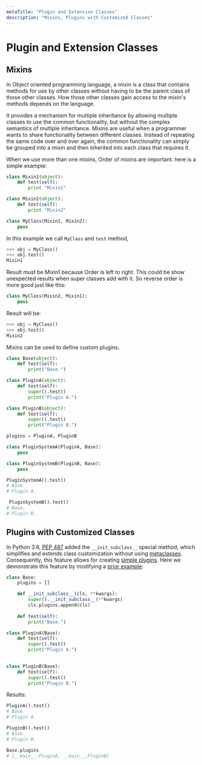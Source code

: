 ```yaml
---
metaTitle: "Plugin and Extension Classes"
description: "Mixins, Plugins with Customized Classes"
---
```


# Plugin and Extension Classes




## Mixins


In Object oriented programming language, a mixin is a class that contains methods for use by other classes without having to be the parent class of those other classes. How those other classes gain access to the mixin's methods depends on the language.

It provides a mechanism for multiple inheritance by allowing multiple classes to use the common functionality, but without the complex semantics of multiple inheritance. Mixins are useful when a programmer wants to share functionality between different classes. Instead of repeating the same code over and over again, the common functionality can simply be grouped into a mixin and then inherited into each class that requires it.

When we use more than one mixins, Order of mixins are important. here is a simple example:

```py
class Mixin1(object):
    def test(self):
        print "Mixin1"

class Mixin2(object):
    def test(self):
        print "Mixin2"

class MyClass(Mixin1, Mixin2):
    pass

```

In this example we call `MyClass` and `test` method,

```py
>>> obj = MyClass()
>>> obj.test()
Mixin1

```

Result must be Mixin1 because Order is left to right. This could be show unexpected results when super classes add with it. So reverse order is more good just like this:

```py
class MyClass(Mixin2, Mixin1):
    pass

```

Result will be:

```py
>>> obj = MyClass()
>>> obj.test()
Mixin2

```

Mixins can be used to define custom plugins.

```py
class Base(object):
    def test(self):
        print("Base.")

class PluginA(object):
    def test(self):
        super().test()
        print("Plugin A.")

class PluginB(object):
    def test(self):
        super().test()
        print("Plugin B.")

plugins = PluginA, PluginB

class PluginSystemA(PluginA, Base):
    pass

class PluginSystemB(PluginB, Base):
    pass

PluginSystemA().test()
# Base.
# Plugin A.

 PluginSystemB().test()
# Base.
# Plugin B.

```



## Plugins with Customized Classes


In Python 3.6, [PEP 487](https://www.python.org/dev/peps/pep-0487/) added the `__init_subclass__` special method, which simplifies and extends class customization without using [metaclasses](https://stackoverflow.com/documentation/python/286/metaclasses/1024/basic-metaclasses#t=201701281924306984892).  Consequently, this feature allows for creating [simple plugins](https://docs.python.org/3/whatsnew/3.6.html#pep-487-simpler-customization-of-class-creation).  Here we demonstrate this feature by modifying a [prior example](https://stackoverflow.com/documentation/python/4724/plugins-and-extensions/16584/mixins#t=201701281926381480967):

```py
class Base:
    plugins = []

    def __init_subclass__(cls, **kwargs):
        super().__init_subclass__(**kwargs)
        cls.plugins.append(cls)
    
    def test(self):
        print("Base.")

class PluginA(Base):
    def test(self):
        super().test()
        print("Plugin A.")
    

class PluginB(Base):
    def test(self):
        super().test()
        print("Plugin B.")

```

Results:

```py
PluginA().test()
# Base.
# Plugin A.

PluginB().test()
# Base.
# Plugin B.

Base.plugins
# [__main__.PluginA, __main__.PluginB]

```

